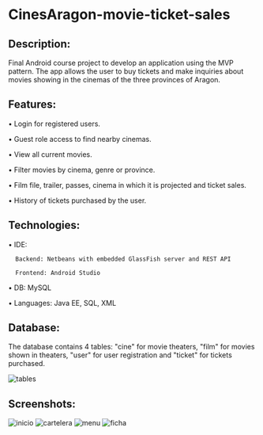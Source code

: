 # CinesAragon-movie-ticket-sales

## Description:

Final Android course project to develop an application using the MVP pattern. 
The app allows the user to buy tickets and make inquiries about movies showing in the cinemas of the three provinces of Aragon.

## Features:

  • Login for registered users.

  • Guest role access to find nearby cinemas.

  • View all current movies.

  • Filter movies by cinema, genre or province.

  • Film file, trailer, passes, cinema in which it is projected and ticket sales.

  • History of tickets purchased by the user.
  
## Technologies:

  • IDE:
    
      Backend: Netbeans with embedded GlassFish server and REST API
    
      Frontend: Android Studio
    
  • DB: MySQL

  • Languages: Java EE, SQL, XML
  
## Database:

The database contains 4 tables: "cine" for movie theaters, "film" for movies shown in theaters, "user" for user registration and "ticket" for tickets purchased.

![tables](https://github.com/fdeazagra/CinesAragon-movie-ticket-sales/blob/main/Im%C3%A1genes_README/tables.jpg)

## Screenshots:

![inicio](https://github.com/fdeazagra/CinesAragon-movie-ticket-sales/blob/main/Im%C3%A1genes_README/Screenshot_20211007-003941.jpg)
![cartelera](https://github.com/fdeazagra/CinesAragon-movie-ticket-sales/blob/main/Im%C3%A1genes_README/Screenshot_20211007-004041.jpg)
![menu](https://github.com/fdeazagra/CinesAragon-movie-ticket-sales/blob/main/Im%C3%A1genes_README/Screenshot_20211007-004149.jpg)
![ficha](https://github.com/fdeazagra/CinesAragon-movie-ticket-sales/blob/main/Im%C3%A1genes_README/Screenshot_20211007-004211.jpg)
